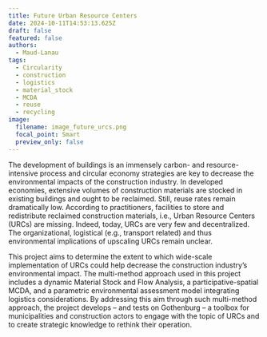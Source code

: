 ```yaml
---
title: Future Urban Resource Centers
date: 2024-10-11T14:53:13.625Z
draft: false
featured: false
authors:
  - Maud-Lanau
tags:
  - Circularity
  - construction
  - logistics
  - material_stock
  - MCDA
  - reuse
  - recycling
image:
  filename: image_future_urcs.png
  focal_point: Smart
  preview_only: false
---
```

The development of buildings is an immensely carbon- and resource-intensive process and circular economy strategies are key to decrease the environmental impacts of the construction industry. In developed economies, extensive volumes of construction materials are stocked in existing buildings and ought to be reclaimed. Still, reuse rates remain dramatically low. According to practitioners, facilities to store and redistribute reclaimed construction materials, i.e., Urban Resource Centers (URCs) are missing. Indeed, today, URCs are very few and decentralized. The organizational, logistical (e.g., transport related) and thus environmental implications of upscaling URCs remain unclear. 


This project aims to determine the extent to which wide-scale implementation of URCs could help decrease the construction industry’s environmental impact. The multi-method approach used in this project includes a dynamic Material Stock and Flow Analysis, a participative-spatial MCDA, and a parametric environmental assessment model integrating logistics considerations. By addressing this aim through such multi-method approach, the project develops – and tests on Gothenburg – a toolbox for municipalities and construction actors to engage with the topic of URCs and to create strategic knowledge to rethink their operation.